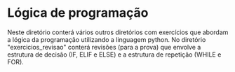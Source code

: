 # Lógica de programação

Neste diretório conterá vários outros diretórios com exercícios que abordam a lógica da programação utilizando a linguagem python.
No diretório "exercicios_revisao" conterá revisões (para a prova) que envolve a estrutura de decisão (IF, ELIF e ELSE) e a estrutura de repetição (WHILE e FOR).
